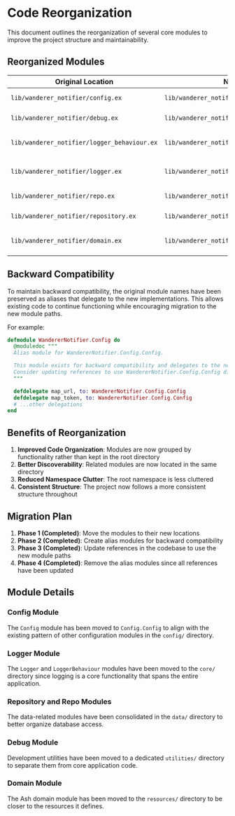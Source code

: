 # Code Reorganization

This document outlines the reorganization of several core modules to improve the project structure and maintainability.

## Reorganized Modules

| Original Location                           | New Location                                     | Purpose                    |
| ------------------------------------------- | ------------------------------------------------ | -------------------------- |
| `lib/wanderer_notifier/config.ex`           | `lib/wanderer_notifier/config/config.ex`         | Application configuration  |
| `lib/wanderer_notifier/debug.ex`            | `lib/wanderer_notifier/utilities/debug.ex`       | Development utilities      |
| `lib/wanderer_notifier/logger_behaviour.ex` | `lib/wanderer_notifier/core/logger_behaviour.ex` | Logger behavior definition |
| `lib/wanderer_notifier/logger.ex`           | `lib/wanderer_notifier/core/logger.ex`           | Enhanced logging utility   |
| `lib/wanderer_notifier/repo.ex`             | `lib/wanderer_notifier/data/repo.ex`             | Ecto repository            |
| `lib/wanderer_notifier/repository.ex`       | `lib/wanderer_notifier/data/repository.ex`       | Data access layer          |
| `lib/wanderer_notifier/domain.ex`           | `lib/wanderer_notifier/resources/domain.ex`      | Ash framework domain       |

## Backward Compatibility

To maintain backward compatibility, the original module names have been preserved as aliases that delegate to the new implementations. This allows existing code to continue functioning while encouraging migration to the new module paths.

For example:

```elixir
defmodule WandererNotifier.Config do
  @moduledoc """
  Alias module for WandererNotifier.Config.Config.

  This module exists for backward compatibility and delegates to the new location.
  Consider updating references to use WandererNotifier.Config.Config directly.
  """

  defdelegate map_url, to: WandererNotifier.Config.Config
  defdelegate map_token, to: WandererNotifier.Config.Config
  # ...other delegations
end
```

## Benefits of Reorganization

1. **Improved Code Organization**: Modules are now grouped by functionality rather than kept in the root directory
2. **Better Discoverability**: Related modules are now located in the same directory
3. **Reduced Namespace Clutter**: The root namespace is less cluttered
4. **Consistent Structure**: The project now follows a more consistent structure throughout

## Migration Plan

1. **Phase 1 (Completed)**: Move the modules to their new locations
2. **Phase 2 (Completed)**: Create alias modules for backward compatibility
3. **Phase 3 (Completed)**: Update references in the codebase to use the new module paths
4. **Phase 4 (Completed)**: Remove the alias modules since all references have been updated

## Module Details

### Config Module

The `Config` module has been moved to `Config.Config` to align with the existing pattern of other configuration modules in the `config/` directory.

### Logger Module

The `Logger` and `LoggerBehaviour` modules have been moved to the `core/` directory since logging is a core functionality that spans the entire application.

### Repository and Repo Modules

The data-related modules have been consolidated in the `data/` directory to better organize database access.

### Debug Module

Development utilities have been moved to a dedicated `utilities/` directory to separate them from core application code.

### Domain Module

The Ash domain module has been moved to the `resources/` directory to be closer to the resources it defines.
